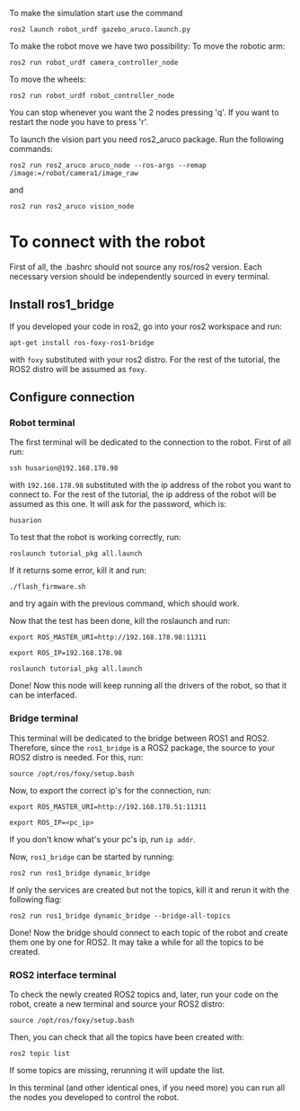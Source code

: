 To make the simulation start use the command
```
ros2 launch robot_urdf gazebo_aruco.launch.py
```
To make the robot move we have two possibility:
To move the robotic arm:
```
ros2 run robot_urdf camera_controller_node
```
To move the wheels:
```
ros2 run robot_urdf robot_controller_node
```

You can stop whenever you want the 2 nodes pressing 'q'. If you want to restart the node you have to press 'r'.


To launch the vision part you need ros2_aruco package.
Run the following commands:
```
ros2 run ros2_aruco aruco_node --ros-args --remap /image:=/robot/camera1/image_raw
```
and
```
ros2 run ros2_aruco vision_node
```

# To connect with the robot
First of all, the .bashrc should not source any ros/ros2 version. Each necessary version should be independently sourced in every terminal.

## Install ros1_bridge
If you developed your code in ros2, go into your ros2 workspace and run:
```
apt-get install ros-foxy-ros1-bridge
```
with `foxy` substituted with your ros2 distro. For the rest of the tutorial, the ROS2 distro will be assumed as `foxy`.

## Configure connection
### Robot terminal
The first terminal will be dedicated to the connection to the robot. First of all run:
```
ssh husarion@192.168.178.98
```
with `192.168.178.98` substituted with the ip address of the robot you want to connect to. For the rest of the tutorial, the ip address of the robot will be assumed as this one.
It will ask for the password, which is:
```
husarion
```
To test that the robot is working correctly, run:
```
roslaunch tutorial_pkg all.launch
```
If it returns some error, kill it and run:
```
./flash_firmware.sh
```
and try again with the previous command, which should work.

Now that the test has been done, kill the roslaunch and run:
```
export ROS_MASTER_URI=http://192.168.178.98:11311
```
``` 
export ROS_IP=192.168.178.98
```
``` 
roslaunch tutorial_pkg all.launch
``` 

Done! Now this node will keep running all the drivers of the robot, so that it can be interfaced.

### Bridge terminal
This terminal will be dedicated to the bridge between ROS1 and ROS2. Therefore, since the `ros1_bridge` is a ROS2 package, the source to your ROS2 distro is needed. For this, run:
```
source /opt/ros/foxy/setup.bash
```
Now, to export the correct ip's for the connection, run:
```
export ROS_MASTER_URI=http://192.168.178.51:11311
```
```
export ROS_IP=<pc_ip>
```
If you don't know what's your pc's ip, run `ip addr`.

Now, `ros1_bridge` can be started by running:
```
ros2 run ros1_bridge dynamic_bridge
```
If only the services are created but not the topics, kill it and rerun it with the following flag:
```
ros2 run ros1_bridge dynamic_bridge --bridge-all-topics
```

Done! Now the bridge should connect to each topic of the robot and create them one by one for ROS2. It may take a while for all the topics to be created.

### ROS2 interface terminal
To check the newly created ROS2 topics and, later, run your code on the robot, create a new terminal and source your ROS2 distro:
```
source /opt/ros/foxy/setup.bash
```
Then, you can check that all the topics have been created with:
```
ros2 topic list
```
If some topics are missing, rerunning it will update the list.

In this terminal (and other identical ones, if you need more) you can run all the nodes you developed to control the robot.
